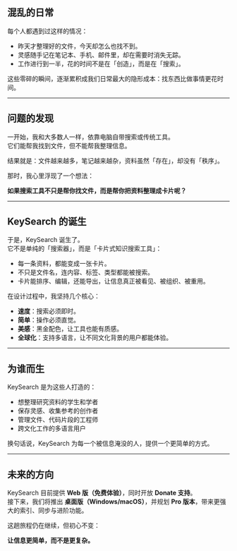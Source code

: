 ## 混乱的日常

每个人都遇到过这样的情况：
- 昨天才整理好的文件，今天却怎么也找不到。  
- 灵感随手记在笔记本、手机、邮件里，却在需要时消失无踪。  
- 工作进行到一半，花的时间不是在「创造」，而是在「搜索」。  

这些零碎的瞬间，逐渐累积成我们日常最大的隐形成本：找东西比做事情更花时间。

---

## 问题的发现

一开始，我和大多数人一样，依靠电脑自带搜索或传统工具。  
它们能帮我找到文件，但不能帮我整理信息。  

结果就是：文件越来越多，笔记越来越杂，资料虽然「存在」，却没有「秩序」。  

那时，我心里浮现了一个想法：

**如果搜索工具不只是帮你找文件，而是帮你把资料整理成卡片呢？**

---

## KeySearch 的诞生

于是，KeySearch 诞生了。  
它不是单纯的「搜索器」，而是「卡片式知识搜索工具」：

- 每一条资料，都能变成一张卡片。  
- 不只是文件名，连内容、标签、类型都能被搜索。  
- 卡片能排序、编辑，还能导出，让信息真正被看见、被组织、被重用。  

在设计过程中，我坚持几个核心：
- **速度**：搜索必须即时。  
- **简单**：操作必须直觉。  
- **美感**：黑金配色，让工具也能有质感。  
- **全球化**：支持多语言，让不同文化背景的用户都能体验。  

---

## 为谁而生

KeySearch 是为这些人打造的：
- 想整理研究资料的学生和学者  
- 保存灵感、收集参考的创作者  
- 管理文件、代码片段的工程师  
- 跨文化工作的多语言用户  

换句话说，KeySearch 为每一个被信息淹没的人，提供一个更简单的方式。

---

## 未来的方向

KeySearch 目前提供 **Web 版（免费体验）**，同时开放 **Donate 支持**。  
接下来，我们将推出 **桌面版（Windows/macOS）**，并规划 **Pro 版本**，带来更强大的索引、同步与进阶功能。  

这趟旅程仍在继续，但初心不变：

**让信息更简单，而不是更复杂。**